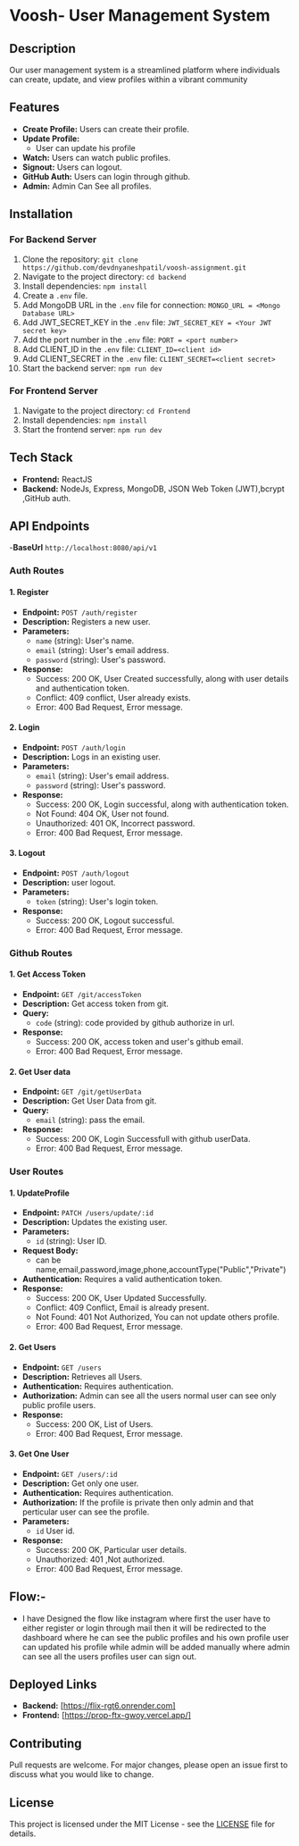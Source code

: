 # Voosh- User Management System

## Description
Our user management system is a streamlined platform where individuals can create, update, and view profiles within a vibrant community 

## Features
- **Create Profile:** Users can create their profile.
- **Update Profile:**
  - User can update his profile
- **Watch:** Users can watch public profiles.
- **Signout:** Users can logout.
- **GitHub Auth:** Users can login through github.
- **Admin:** Admin Can See all profiles.

## Installation

### For Backend Server
1. Clone the repository: `git clone https://github.com/devdnyaneshpatil/voosh-assignment.git`
2. Navigate to the project directory: `cd backend`
3. Install dependencies: `npm install`
4. Create a `.env` file.
5. Add MongoDB URL in the `.env` file for connection: `MONGO_URL = <Mongo Database URL>`
6. Add JWT_SECRET_KEY in the `.env` file: `JWT_SECRET_KEY = <Your JWT secret key>`
7. Add the port number in the `.env` file: `PORT = <port number>`
8. Add CLIENT_ID in the `.env` file: `CLIENT_ID=<client id>`
9. Add CLIENT_SECRET in the `.env` file: `CLIENT_SECRET=<client secret>`
10. Start the backend server: `npm run dev`

### For Frontend Server
1. Navigate to the project directory: `cd Frontend`
2. Install dependencies: `npm install`
3. Start the frontend server: `npm run dev`

## Tech Stack
- **Frontend:** ReactJS 
- **Backend:** NodeJs, Express, MongoDB, JSON Web Token (JWT),bcrypt ,GitHub auth.


## API Endpoints

-**BaseUrl** `http://localhost:8080/api/v1`

### Auth Routes

#### 1. Register

- **Endpoint:** `POST /auth/register`
- **Description:** Registers a new user.
- **Parameters:**
  - `name` (string): User's name.
  - `email` (string): User's email address.
  - `password` (string): User's password.
- **Response:**
  - Success: 200 OK, User Created successfully, along with user details and authentication token.
  - Conflict: 409 conflict, User already exists.
  - Error: 400 Bad Request, Error message.

#### 2. Login
- **Endpoint:** `POST /auth/login`
- **Description:** Logs in an existing user.
- **Parameters:**
  - `email` (string): User's email address.
  - `password` (string): User's password.
- **Response:**
  - Success: 200 OK, Login successful, along with authentication token.
  - Not Found: 404 OK, User not found.
  - Unauthorized: 401 OK, Incorrect password.
  - Error: 400 Bad Request, Error message.

#### 3. Logout
- **Endpoint:** `POST /auth/logout`
- **Description:** user logout.
- **Parameters:**
  - `token` (string): User's login token.
- **Response:**
  - Success: 200 OK, Logout successful.
  - Error: 400 Bad Request, Error message.

### Github Routes

#### 1. Get Access Token
- **Endpoint:** `GET /git/accessToken`
- **Description:** Get access token from git.
- **Query:**
  - `code` (string): code provided by github authorize in url.
- **Response:**
  - Success: 200 OK, access token and user's github email.
  - Error: 400 Bad Request, Error message.

#### 2. Get User data 
- **Endpoint:** `GET /git/getUserData`
- **Description:** Get User Data from git.
- **Query:**
  - `email` (string): pass the email.
- **Response:**
  - Success: 200 OK, Login Successfull with  github userData.
  - Error: 400 Bad Request, Error message.

### User Routes

#### 1. UpdateProfile
- **Endpoint:** `PATCH /users/update/:id`
- **Description:** Updates the existing user.
- **Parameters:**
  - `id` (string): User ID.
- **Request Body:**
  - can be name,email,password,image,phone,accountType("Public","Private")
- **Authentication:** Requires a valid authentication token.
- **Response:**
  - Success: 200 OK, User Updated Successfully.
  - Conflict: 409 Conflict, Email is already present.
  - Not Found: 401 Not Authorized, You can not update others profile.
  - Error: 400 Bad Request, Error message.

#### 2. Get Users
- **Endpoint:** `GET /users`
- **Description:** Retrieves all Users.
- **Authentication:** Requires authentication.
- **Authorization:** Admin can see all the users normal user can see only public profile users.
- **Response:**
  - Success: 200 OK, List of Users.
  - Error: 400 Bad Request, Error message.

#### 3. Get One User
- **Endpoint:** `GET /users/:id`
- **Description:** Get only one user.
- **Authentication:** Requires authentication.
- **Authorization:** If the profile is private then only admin and that perticular user can see the profile.
- **Parameters:**
  - `id` User id.
- **Response:**
  - Success: 200 OK, Particular user details.
  - Unauthorized: 401 ,Not authorized.
  - Error: 400 Bad Request, Error message.

## Flow:- 
  - I have Designed the flow like instagram where first the user have to either register  or login through mail then it will be redirected to the dashboard where he can see the  public profiles and his own profile user can updated his profile while admin will be added manually where admin can see all the users profiles user can sign out.

## Deployed Links

- **Backend:** [https://flix-rgt6.onrender.com]
- **Frontend:** [https://prop-ftx-gwoy.vercel.app/]

## Contributing
Pull requests are welcome. For major changes, please open an issue first to discuss what you would like to change.

## License
This project is licensed under the MIT License - see the [LICENSE](LICENSE) file for details.